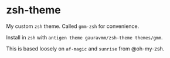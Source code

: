 # zsh-theme
My custom `zsh` theme. Called `gmm-zsh` for convenience.

Install in `zsh` with `antigen theme gauravmm/zsh-theme themes/gmm`.

This is based loosely on `af-magic` and `sunrise` from @oh-my-zsh.
